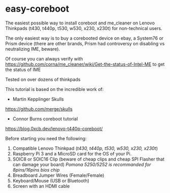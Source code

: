 # easy-coreboot
The easiest possible way to install coreboot and me_cleaner on Lenovo Thinkpads (t430, t440p, t530, w530, x230, x230t) for non-technical users.

The only easiest way is to buy a corebooted device on ebay, a System76 or Prism device (there are other brands, Prism had controversy on disabling vs neutralizing IME, beware). 

Of course you can always verify with https://github.com/corna/me_cleaner/wiki/Get-the-status-of-Intel-ME to get the status of IME

Tested on over dozens of thinkpads

This tutorial is based on the incredible work of:

- Martin Kepplinger Skulls

https://github.com/merge/skulls

- Connor Burns coreboot tutorial 

https://blog.0xcb.dev/lenovo-t440p-coreboot/

Before starting you need the following:

1. Compatible Lenovo Thinkpad (*t430, t440p, t530, w530, x230, x230t*)
2. Raspberry Pi 3 and a MicroSD card for the OS of your Pi.
3. SOIC8 or SOIC16 Clip (beware of cheap clips and cheap SPI Flasher that can damage your board) *Pomona 5250/5252 is recommanded for 8pins/16pins bios chip*
4. Breadboard Jumper Wires (Female/Female)
5. Keyboard/Mouse (USB or Bluetooth)
6. Screen with an HDMI cable

